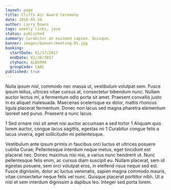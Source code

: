 ```yaml
---
layout: page
title: Cliffs Air Award Ceremony
date: 2016-05-24
author: Larry Downs
tags: weekly links, java
status: published
summary: Curabitur at euismod sapien. Quisque.
banner: images/banner/meeting-01.jpg
booking:
  startDate: 01/17/2017
  endDate: 01/20/2017
  ctyhocn: ALBSPHX
  groupCode: CAAC
published: true
---
```

Nulla ipsum nisl, commodo nec massa ut, vestibulum volutpat sem. Fusce ipsum tellus, ultrices vitae cursus at, consectetur bibendum nunc. Nullam auctor lectus mi, a fermentum odio porta sit amet. Praesent convallis justo in ex aliquet malesuada. Maecenas scelerisque ex dolor, mattis rhoncus ligula placerat fermentum. Donec non lacus sed magna pharetra elementum laoreet sed purus. Praesent a nunc lacus.

1 Sed ornare nisl sit amet nisi auctor accumsan a sed tortor
1 Aliquam quis lorem auctor, congue lacus sagittis, egestas mi
1 Curabitur congue felis a lacus viverra, eget sollicitudin mi pellentesque.

Vestibulum ante ipsum primis in faucibus orci luctus et ultrices posuere cubilia Curae; Pellentesque interdum neque metus, eget tincidunt est placerat nec. Donec maximus nisi nisi, a varius nunc hendrerit ut. Nunc pellentesque felis enim, ac cursus diam suscipit eu. Nullam placerat, sem id egestas posuere, sem orci volutpat eros, in eleifend risus neque sed est. Fusce dignissim, dolor ac luctus venenatis, sapien magna commodo mauris, vitae consectetur neque felis vel nunc. Quisque placerat porttitor nibh. Ut a nisl et sem interdum dignissim a dapibus leo. Integer sed porta lorem.
